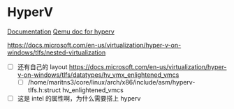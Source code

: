 # HyperV
[Documentation](https://docs.microsoft.com/en-us/virtualization/hyper-v-on-windows/about/)
[Qemu doc for hyperv](https://github.com/qemu/qemu/blob/master/docs/hyperv.txt)


https://docs.microsoft.com/en-us/virtualization/hyper-v-on-windows/tlfs/nested-virtualization

- [ ] 还有自己的 layout https://docs.microsoft.com/en-us/virtualization/hyper-v-on-windows/tlfs/datatypes/hv_vmx_enlightened_vmcs
    - [ ] /home/maritns3/core/linux/arch/x86/include/asm/hyperv-tlfs.h:struct hv_enlightened_vmcs

- [ ] 这是 intel 的属性啊，为什么需要搭上 hyperv
